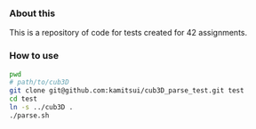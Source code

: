 ### About this
This is a repository of code for tests created for 42 assignments.

### How to use
```sh
pwd
# path/to/cub3D
git clone git@github.com:kamitsui/cub3D_parse_test.git test
cd test
ln -s ../cub3D .
./parse.sh
```
